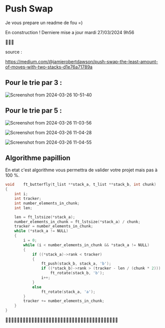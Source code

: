 # Push Swap 

Je vous prepare un readme de fou =)

En construction ! Derniere mise a jour mardi 27/03/2024 9h56 

🚧🚧🚧

source : 

https://medium.com/@jamierobertdawson/push-swap-the-least-amount-of-moves-with-two-stacks-d1e76a71789a

## **Pour le trie par 3 :** 

![Screenshot from 2024-03-26 10-51-40](https://github.com/Teddyburgonde/push_swap/assets/93845046/569b1298-718a-47f7-8104-d1600d938b30)


## **Pour le trie par 5 :**

![Screenshot from 2024-03-26 11-03-56](https://github.com/Teddyburgonde/push_swap/assets/93845046/0fb0377d-e21d-4b14-9ea2-170641b22ab3)

![Screenshot from 2024-03-26 11-04-28](https://github.com/Teddyburgonde/push_swap/assets/93845046/fca1e597-3397-4757-903e-c780740d550d)

![Screenshot from 2024-03-26 11-04-55](https://github.com/Teddyburgonde/push_swap/assets/93845046/e501f928-36e5-42bf-9f66-8e77bc69dc58)

## Algorithme papillion 

En etat c'est algorithme vous permettra de valider votre projet mais pas à 100 %. 
```c
void	ft_butterfly(t_list **stack_a, t_list **stack_b, int chunk)
{
	int	i;
	int	tracker;
	int	number_elements_in_chunk;
	int	len;

	len = ft_lstsize(*stack_a);
	number_elements_in_chunk = ft_lstsize(*stack_a) / chunk;
	tracker = number_elements_in_chunk;
	while (*stack_a != NULL)
	{
		i = 0;
		while (i < number_elements_in_chunk && *stack_a != NULL)
		{
			if ((*stack_a)->rank < tracker)
			{
				ft_push(stack_b, stack_a, 'b');
				if ((*stack_b)->rank > (tracker - len / (chunk * 2)))
					ft_rotate(stack_b, 'b');
				i++;
			}
			else
				ft_rotate(stack_a, 'a');
		}
		tracker += number_elements_in_chunk;
	}
}
```
🚧🚧🚧🚧🚧🚧🚧🚧🚧🚧🚧🚧🚧🚧🚧🚧🚧🚧🚧🚧🚧🚧🚧🚧🚧🚧🚧🚧🚧🚧🚧🚧🚧🚧🚧🚧🚧🚧🚧
